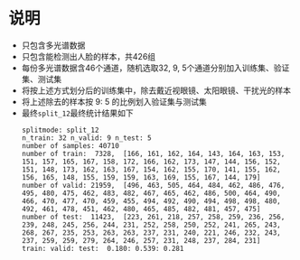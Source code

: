 # 说明
- 只包含多光谱数据
- 只包含能检测出人脸的样本，共426组
- 每份多光谱数据含46个通道，随机选取32, 9, 5个通道分别加入训练集、验证集、测试集
- 将按上述方式划分后的训练集中，除去戴近视眼镜、太阳眼镜、干扰光的样本
- 将上述除去的样本按 9: 5 的比例划入验证集与测试集
- 最终`split_12`最终统计结果如下
    ```
    splitmode: split_12
    n_train: 32 n_valid: 9 n_test: 5
    number of samples: 40710
    number of train:  7328,  [166, 161, 162, 164, 143, 164, 163, 153, 151, 157, 165, 167, 158, 172, 166, 162, 173, 147, 144, 156, 152, 151, 148, 173, 162, 163, 167, 154, 162, 155, 170, 141, 155, 162, 156, 165, 148, 155, 159, 159, 163, 169, 155, 167, 144, 179]
    number of valid: 21959,  [496, 463, 505, 464, 484, 462, 486, 476, 495, 480, 475, 462, 483, 482, 467, 465, 462, 486, 500, 464, 490, 466, 470, 477, 470, 459, 455, 494, 492, 490, 494, 498, 498, 480, 492, 461, 478, 451, 462, 480, 465, 485, 482, 481, 457, 475]
    number of test:  11423,  [223, 261, 218, 257, 258, 259, 236, 256, 239, 248, 245, 256, 244, 231, 252, 258, 250, 252, 241, 265, 243, 268, 267, 235, 253, 263, 263, 237, 231, 240, 221, 246, 232, 243, 237, 259, 259, 279, 264, 246, 257, 231, 248, 237, 284, 231]
    train: valid: test:  0.180: 0.539: 0.281
    ```
